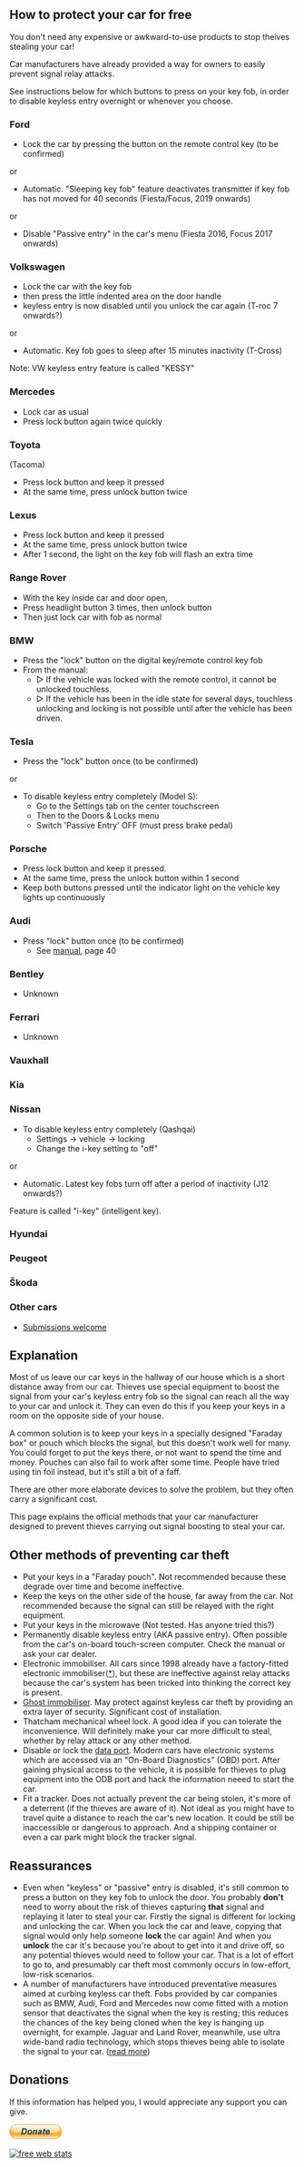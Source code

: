 ## How to protect your car for free

You don't need any expensive or awkward-to-use products to stop theives stealing your car!

Car manufacturers have already provided a way for owners to easily prevent signal relay attacks.

See instructions below for which buttons to press on your key fob, in order to disable keyless entry overnight or whenever you choose.

### Ford

- Lock the car by pressing the button on the remote control key (to be confirmed)

or

- Automatic. "Sleeping key fob" feature deactivates transmitter if key fob has not moved for 40 seconds (Fiesta/Focus, 2019 onwards)

or

- Disable "Passive entry" in the car's menu (Fiesta 2016, Focus 2017 onwards)

### Volkswagen

- Lock the car with the key fob
- then press the little indented area on the door handle
- keyless entry is now disabled until you unlock the car again (T-roc 7 onwards?)

or

- Automatic. Key fob goes to sleep after 15 minutes inactivity (T-Cross)

Note: VW keyless entry feature is called "KESSY"

### Mercedes

- Lock car as usual
- Press lock button again twice quickly

### Toyota

(Tacoma)
- Press lock button and keep it pressed
- At the same time, press unlock button twice

### Lexus

- Press lock button and keep it pressed
- At the same time, press unlock button twice
- After 1 second, the light on the key fob will flash an extra time

### Range Rover

- With the key inside car and door open,
- Press headlight button 3 times, then unlock button
- Then just lock car with fob as normal

### BMW

- Press the "lock" button on the digital key/remote control key fob
- From the manual:
  - ▷ If the vehicle was locked with the remote control, it cannot be unlocked touchless.
  - ▷ If the vehicle has been in the idle state for several days, touchless unlocking and locking is not possible until after the vehicle has been driven.

### Tesla

- Press the "lock" button once (to be confirmed)

or

- To disable keyless entry completely (Model S):
  - Go to the Settings tab on the center touchscreen
  - Then to the Doors & Locks menu
  - Switch 'Passive Entry' OFF (must press brake pedal)

### Porsche

- Press lock button and keep it pressed.
- At the same time, press the unlock button within 1 second
- Keep both buttons pressed until the indicator light on the vehicle key lights up continuously

### Audi

- Press "lock" button once (to be confirmed)
  - See [manual](https://manual-directory.com/view-manual-pdf/?mid=29412), page 40

### Bentley

- Unknown

### Ferrari

- Unknown

### Vauxhall

### Kia

### Nissan

- To disable keyless entry completely (Qashqai)
  - Settings -> vehicle -> locking
  - Change the i-key setting to "off"

or

- Automatic. Latest key fobs turn off after a period of inactivity (J12 onwards?)

Feature is called "i-key" (intelligent key).

### Hyundai

### Peugeot

### Škoda

### Other cars

- [Submissions welcome](https://github.com/willsheppard/prevent-keyless-car-theft)


## Explanation

Most of us leave our car keys in the hallway of our house which is a short distance away from our car. Thieves use special equipment to boost the signal from your car's keyless entry fob so the signal can reach all the way to your car and unlock it. They can even do this if you keep your keys in a room on the opposite side of your house.

A common solution is to keep your keys in a specially designed "Faraday box" or pouch which blocks the signal, but this doesn't work well for many. You could forget to put the keys there, or not want to spend the time and money. Pouches can also fail to work after some time. People have tried using tin foil instead, but it's still a bit of a faff.

There are other more elaborate devices to solve the problem, but they often carry a significant cost.

This page explains the official methods that your car manufacturer designed to prevent thieves carrying out signal boosting to steal your car.

## Other methods of preventing car theft

- Put your keys in a "Faraday pouch". Not recommended because these degrade over time and become ineffective.
- Keep the keys on the other side of the house, far away from the car. Not recommended because the signal can still be relayed with the right equipment.
- Put your keys in the microwave (Not tested. Has anyone tried this?)
- Permanently disable keyless entry (AKA passive entry). Often possible from the car's on-board touch-screen computer. Check the manual or ask your car dealer.
- Electronic immobiliser. All cars since 1998 already have a factory-fitted electronic immobiliser([*](https://www.mustard.co.uk/car-insurance/guides/what-is-an-immobiliser/)), but these are ineffective against relay attacks because the car's system has been tricked into thinking the correct key is present.
- [Ghost immobiliser](https://ghostinstallations.co.uk/). May protect against keyless car theft by providing an extra layer of security. Significant cost of installation.
- Thatcham mechanical wheel lock. A good idea if you can tolerate the inconvenience. Will definitely make your car more difficult to steal, whether by relay attack or any other method.
- Disable or lock the [data port](https://revolar.com/what-is-a-data-port-lock). Modern cars have electronic systems which are accessed via an "On-Board Diagnostics" (OBD) port. After gaining physical access to the vehicle, it is possible for thieves to plug equipment into the ODB port and hack the information neeed to start the car.
- Fit a tracker. Does not actually prevent the car being stolen, it's more of a deterrent (if the thieves are aware of it). Not ideal as you might have to travel quite a distance to reach the car's new location. It could be still be inaccessible or dangerous to approach. And a shipping container or even a car park might block the tracker signal.

## Reassurances

- Even when "keyless" or "passive" entry is disabled, it's still common to press a button on they key fob to unlock the door. You probably **don't** need to worry about the risk of thieves capturing **that** signal and replaying it later to steal your car. Firstly the signal is different for locking and unlocking the car. When you lock the car and leave, copying that signal would only help someone **lock** the car again! And when you **unlock** the car it's because you're about to get into it and drive off, so any potential thieves would need to follow your car. That is a lot of effort to go to, and presumably car theft most commonly occurs in low-effort, low-risk scenarios.
- A number of manufacturers have introduced preventative measures aimed at curbing keyless car theft. Fobs provided by car companies such as BMW, Audi, Ford and Mercedes now come fitted with a motion sensor that deactivates the signal when the key is resting; this reduces the chances of the key being cloned when the key is hanging up overnight, for example. Jaguar and Land Rover, meanwhile, use ultra wide-band radio technology, which stops thieves being able to isolate the signal to your car. ([read more](https://www.carwow.co.uk/blog/keyless-car-theft-prevention))

## Donations

If this information has helped you, I would appreciate any support you can give.

[![donate with paypal](btn_donate_LG.gif)](https://www.paypal.com/donate/?hosted_button_id=LRE8FY2BEMXUE)

[![free web stats](https://c.statcounter.com/12814957/0/a8f80a61/1/)](https://statcounter.com/)
